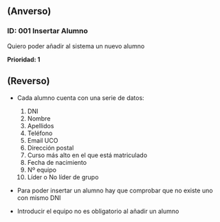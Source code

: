 ## (Anverso)

### **ID:** 001 **Insertar Alumno**

Quiero poder añadir al sistema un nuevo alumno

**Prioridad: 1**

## (Reverso)

* Cada alumno cuenta con una serie de datos:
  1. DNI
  2. Nombre
  3. Apellidos
  4. Teléfono
  5. Email UCO
  6. Dirección postal
  7. Curso más alto en el que está matriculado
  8. Fecha de nacimiento
  9. Nº equipo
  10. Líder o No líder de grupo


* Para poder insertar un alumno hay que comprobar que no existe uno con mismo DNI

* Introducir el equipo no es obligatorio al añadir un alumno
